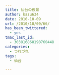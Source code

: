 ```yaml
---
title: 仙台の夜景
author: kazu634
date: 2010-10-09
url: /2010/10/09/66/
has_been_twittered:
  - yes
tmac_last_id:
  - 303816868198760448
categories:
  - つれづれ
tags:
  - 仙台

---
```

<div class="pp_items">
<div class="pp_item">
<img style="max-width: 100%;" src="http://static.pixelpipe.com/9eb5071e-9930-4b5c-824f-1e7eb0a2d96f_b.jpg" alt="" />
</div>
  
<div class="pp_item">
</div>
  
<div class="pp_item">
<img style="max-width: 100%;" src="http://static.pixelpipe.com/a872add2-0a2d-4a41-9336-0a59ef000c73_b.jpg" alt="" />
</div>
  
<div class="pp_item">
</div>
  
<div class="pp_item">
<img style="max-width: 100%;" src="http://static.pixelpipe.com/219aae09-b49c-46c3-982a-283b5ba6a201_b.jpg" alt="" />
</div>
  
<div class="pp_item">
</div>
  
<div class="pp_item">
<img style="max-width: 100%;" src="http://static.pixelpipe.com/038529b3-e353-4485-b369-c834e3aa8917_b.jpg" alt="" />
</div>
  
<div class="pp_item">
</div>
</div>